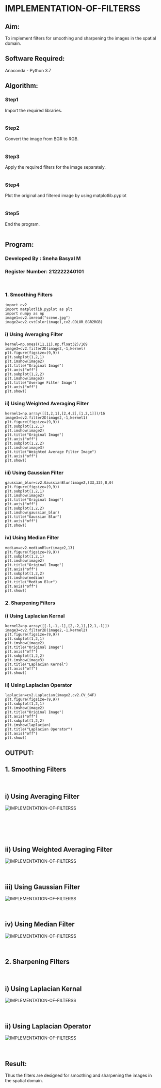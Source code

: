 # IMPLEMENTATION-OF-FILTERSS
## Aim:
To implement filters for smoothing and sharpening the images in the spatial domain.

## Software Required:
Anaconda - Python 3.7

## Algorithm:
### Step1
Import the required libraries.
</br>
</br> 

### Step2
Convert the image from BGR to RGB.
</br>
</br> 

### Step3
Apply the required filters for the image separately.
</br>
</br> 

### Step4
Plot the original and filtered image by using matplotlib.pyplot
</br>
</br> 

### Step5
End the program.
</br>
</br> 

## Program:
### Developed By   : Sneha Basyal M
### Register Number: 212222240101
</br>

### 1. Smoothing Filters
```
import cv2
import matplotlib.pyplot as plt
import numpy as np
image1=cv2.imread("scene.jpg")
image2=cv2.cvtColor(image1,cv2.COLOR_BGR2RGB)
```

### i) Using Averaging Filter
```
kernel=np.ones((11,11),np.float32)/169
image3=cv2.filter2D(image2,-1,kernel)
plt.figure(figsize=(9,9))
plt.subplot(1,2,1)
plt.imshow(image2)
plt.title("Original Image")
plt.axis("off")
plt.subplot(1,2,2)
plt.imshow(image3)
plt.title("Average Filter Image")
plt.axis("off")
plt.show()
```

### ii) Using Weighted Averaging Filter
```
kernel1=np.array([[1,2,1],[2,4,2],[1,2,1]])/16
image3=cv2.filter2D(image2,-1,kernel1)
plt.figure(figsize=(9,9))
plt.subplot(1,2,1)
plt.imshow(image2)
plt.title("Original Image")
plt.axis("off")
plt.subplot(1,2,2)
plt.imshow(image3)
plt.title("Weighted Average Filter Image")
plt.axis("off")
plt.show()
```

### iii) Using Gaussian Filter
```
gaussian_blur=cv2.GaussianBlur(image2,(33,33),0,0)
plt.figure(figsize=(9,9))
plt.subplot(1,2,1)
plt.imshow(image2)
plt.title("Original Image")
plt.axis("off")
plt.subplot(1,2,2)
plt.imshow(gaussian_blur)
plt.title("Gaussian Blur")
plt.axis("off")
plt.show()
```

### iv) Using Median Filter
```
median=cv2.medianBlur(image2,13)
plt.figure(figsize=(9,9))
plt.subplot(1,2,1)
plt.imshow(image2)
plt.title("Original Image")
plt.axis("off")
plt.subplot(1,2,2)
plt.imshow(median)
plt.title("Median Blur")
plt.axis("off")
plt.show()
```

### 2. Sharpening Filters

### i) Using Laplacian Kernal
```
kernel2=np.array([[-1,-1,-1],[2,-2,1],[2,1,-1]])
image3=cv2.filter2D(image2,-1,kernel2)
plt.figure(figsize=(9,9))
plt.subplot(1,2,1)
plt.imshow(image2)
plt.title("Original Image")
plt.axis("off")
plt.subplot(1,2,2)
plt.imshow(image3)
plt.title("Laplacian Kernel")
plt.axis("off")
plt.show()
```

### ii) Using Laplacian Operator
```
laplacian=cv2.Laplacian(image2,cv2.CV_64F)
plt.figure(figsize=(9,9))
plt.subplot(1,2,1)
plt.imshow(image2)
plt.title("Original Image")
plt.axis("off")
plt.subplot(1,2,2)
plt.imshow(laplacian)
plt.title("Laplacian Operator")
plt.axis("off")
plt.show()
```

## OUTPUT:
## 1. Smoothing Filters
</br>

## i) Using Averaging Filter
![IMPLEMENTATION-OF-FILTERSS](six1.png)
</br>
</br>
</br>
</br>
</br>
</br>

## ii) Using Weighted Averaging Filter
![IMPLEMENTATION-OF-FILTERSS](six2.png)
</br>
</br>
</br>

## iii) Using Gaussian Filter
![IMPLEMENTATION-OF-FILTERSS](six3.png)
</br>
</br>
</br>

## iv) Using Median Filter
![IMPLEMENTATION-OF-FILTERSS](six4.png)
</br>
</br>
</br>

## 2. Sharpening Filters
</br>

## i) Using Laplacian Kernal
![IMPLEMENTATION-OF-FILTERSS](six5.png)
</br>
</br>
</br>

## ii) Using Laplacian Operator
![IMPLEMENTATION-OF-FILTERSS](six6.png)
</br>
</br>
</br>

## Result:
Thus the filters are designed for smoothing and sharpening the images in the spatial domain.
